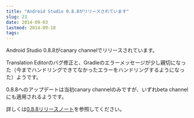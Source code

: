 ```yaml
---
title: "Android Studio 0.8.8がリリースされています"
slug: 23
date: 2014-09-03
lastmod: 2014-09-18
tags: 
---
```


Android Studio 0.8.8がcanary channelでリリースされています。

Translation Editorのバグ修正と、Gradleのエラーメッセージが少し親切になった（今までハンドリングできてなかったエラーをハンドリングするようになった）ようです。

0.8.8へのアップデートは当初canary channelのみですが、いずれbeta channelにも適用されるようです。

詳しくは<a href="http://tools.android.com/recent/androidstudio088released">0.8.8リリースノート</a>を参照してください。


  